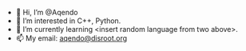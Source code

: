 - 👋 Hi, I’m @Aqendo
- 👀 I’m interested in C++, Python.
- 🌱 I’m currently learning \<insert random language from two above\>.
- 📫 My email: aqendo@disroot.org

<!---
Aqendo/Aqendo is a ✨ special ✨ repository because its `README.md` (this file) appears on your GitHub profile.
You can click the Preview link to take a look at your changes.
--->
